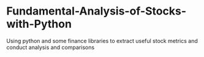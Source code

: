 # Fundamental-Analysis-of-Stocks-with-Python
Using python and some finance libraries to extract useful stock metrics and conduct analysis and comparisons
